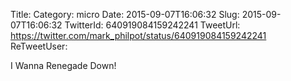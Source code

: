 Title: 
Category: micro
Date: 2015-09-07T16:06:32
Slug: 2015-09-07T16:06:32
TwitterId: 640919084159242241
TweetUrl: https://twitter.com/mark_philpot/status/640919084159242241
ReTweetUser: 

I Wanna Renegade Down!